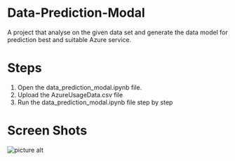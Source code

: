 # Data-Prediction-Modal
A project that analyse on the given data set and generate the data model for prediction best and suitable Azure service.

# Steps
1. Open the data_prediction_modal.ipynb file.
2. Upload the AzureUsageData.csv file 
3. Run the data_prediction_modal.ipynb file step by step

# Screen Shots
![picture alt](https://github.com/glbdhananjaya/Data-Prediction-Modal/blob/main/ScreenShots/Screenshot%202024-03-13%20at%2017.47.07.png "Title is optional")
